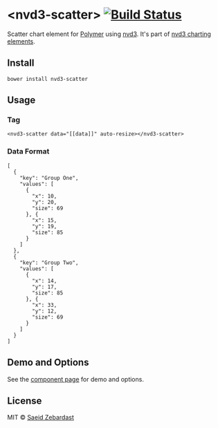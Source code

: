 # &lt;nvd3-scatter&gt; [![Build Status](https://travis-ci.org/saeidzebardast/nvd3-scatter.svg?branch=master)](https://travis-ci.org/saeidzebardast/nvd3-scatter)

Scatter chart element for [Polymer](https://www.polymer-project.org) using [nvd3](http://nvd3.org/). It's part of [nvd3 charting elements](https://github.com/saeidzebardast/nvd3-elements).

## Install

```
bower install nvd3-scatter
```

## Usage

### Tag

```
<nvd3-scatter data="[[data]]" auto-resize></nvd3-scatter>
```

### Data Format

```
[
  {
    "key": "Group One",
    "values": [
      {
        "x": 10,
        "y": 20,
        "size": 69
      }, {
        "x": 15,
        "y": 19,
        "size": 85
      }
    ]
  },
  {
    "key": "Group Two",
    "values": [
      {
        "x": 14,
        "y": 17,
        "size": 85
      }, {
        "x": 33,
        "y": 12,
        "size": 69
      }
    ]
  }
]
```

## Demo and Options
See the [component page](http://saeidzebardast.github.io/nvd3-scatter) for demo and options.

## License

MIT © [Saeid Zebardast](http://zebardast.com)
